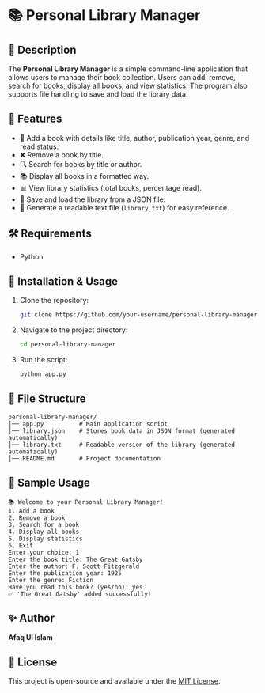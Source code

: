 # 📚 Personal Library Manager 

## 📌 Description
The **Personal Library Manager** is a simple command-line application that allows users to manage their book collection. Users can add, remove, search for books, display all books, and view statistics. The program also supports file handling to save and load the library data.

## 🚀 Features
- 📖 Add a book with details like title, author, publication year, genre, and read status.
- ❌ Remove a book by title.
- 🔍 Search for books by title or author.
- 📚 Display all books in a formatted way.
- 📊 View library statistics (total books, percentage read).
- 💾 Save and load the library from a JSON file.
- 📝 Generate a readable text file (`library.txt`) for easy reference.

## 🛠️ Requirements
- Python

## 🔧 Installation & Usage
1. Clone the repository:
   ```sh
   git clone https://github.com/your-username/personal-library-manager.git
   ```
2. Navigate to the project directory:
   ```sh
   cd personal-library-manager
   ```
3. Run the script:
   ```sh
   python app.py
   ```

## 📂 File Structure
```
personal-library-manager/
│── app.py          # Main application script
│── library.json    # Stores book data in JSON format (generated automatically)
│── library.txt     # Readable version of the library (generated automatically)
│── README.md       # Project documentation
```

## 📸 Sample Usage
```
📚 Welcome to your Personal Library Manager!
1. Add a book
2. Remove a book
3. Search for a book
4. Display all books
5. Display statistics
6. Exit
Enter your choice: 1
Enter the book title: The Great Gatsby
Enter the author: F. Scott Fitzgerald
Enter the publication year: 1925
Enter the genre: Fiction
Have you read this book? (yes/no): yes
✅ 'The Great Gatsby' added successfully!
```

## ✨ Author
**Afaq Ul Islam**

## 📜 License
This project is open-source and available under the [MIT License](LICENSE).

